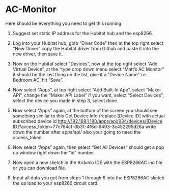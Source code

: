 # AC-Monitor

Here should be everything you need to get this running.

1. Suggest set static IP address for the Hubitat hub and the esp8266. 

2. Log into your Hubitat hub, goto “Diver Code” then at the top right select “New Driver” copy the Hubitat driver from Github and paste it into the new driver, then save it.

3. Now on the Hubitat select ”Devices”, now at the top right select “Add Virtual Device”, at the “type drop down menu select “Matt’s AC Monitor” it should be the last thing on the list, give it a “Device Name” i.e. Bedroom AC, hit “Save”.

4. Now select “Apps”, at top right select “Add Built-In App”, select “Maker API”, change the “Maker API Label” if you want, select “Select Devices”, select the device you made in step 3, select done.

5. Now select “Apps” again, at the bottom of the screen you should see something similar to this Get Device Info (replace [Device ID] with actual subscribed device id http://192.168.1.180/apps/api/934/devices/[Device ID]?access_token=77c764cf-0b31-4f6d-9403-3c452295d26a
write down the number after apps/api/ also your going to need the access_token

6. Now select “Apps” again, then select “Get All Devices” should get a pop up window right down the “id” number.

7. Now open a new sketch in the Ardunio IDE with the ESP8266AC.ino file or you can download file.

8. Input all data you got from steps 1 through 6 into the ESP8266AC sketch the up load to your esp8266 circuit card.

